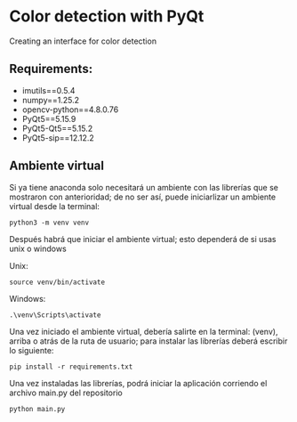 # Color detection with PyQt
Creating an interface for color detection

## Requirements:

* imutils==0.5.4
* numpy==1.25.2
* opencv-python==4.8.0.76
* PyQt5==5.15.9
* PyQt5-Qt5==5.15.2
* PyQt5-sip==12.12.2

## Ambiente virtual

Si ya tiene anaconda solo necesitará un ambiente con las librerías que se mostraron con anterioridad; de no ser así, puede iniciarlizar un ambiente virtual desde la terminal:

```Shell
python3 -m venv venv
```

Después habrá que iniciar el ambiente virtual; esto dependerá de si usas unix o windows

Unix:

```Shell
source venv/bin/activate
```

Windows:

```Shell
.\venv\Scripts\activate
```
Una vez iniciado el ambiente virtual, debería salirte en la terminal: (venv), arriba o atrás de la ruta de usuario; para instalar las librerías deberá escribir lo siguiente:

```Shell
pip install -r requirements.txt
```

Una vez instaladas las librerías, podrá iniciar la aplicación corriendo el archivo main.py del repositorio

```Shell
python main.py
```

